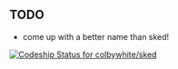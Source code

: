 ## TODO
- come up with a better name than sked!

[ ![Codeship Status for colbywhite/sked](https://codeship.com/projects/b9dbf740-2ff0-0133-67fb-468561e42530/status?branch=master)](https://codeship.com/projects/99538)

